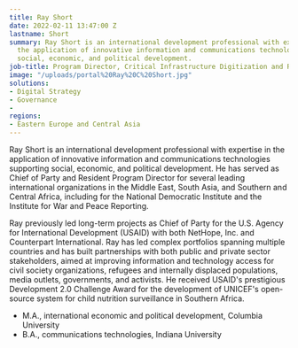 ```yaml
---
title: Ray Short
date: 2022-02-11 13:47:00 Z
lastname: Short
summary: Ray Short is an international development professional with expertise in
  the application of innovative information and communications technologies supporting
  social, economic, and political development.
job-title: Program Director, Critical Infrastructure Digitization and Resilience
image: "/uploads/portal%20Ray%20C%20Short.jpg"
solutions:
- Digital Strategy
- Governance
- 
regions:
- Eastern Europe and Central Asia
---
```


Ray Short is an international development professional with expertise in the application of innovative information and communications technologies supporting social, economic, and political development. He has served as Chief of Party and Resident Program Director for several leading international organizations in the Middle East, South Asia, and Southern and Central Africa, including for the National Democratic Institute and the Institute for War and Peace Reporting.

Ray previously led long-term projects as Chief of Party for the U.S. Agency for International Development (USAID) with both NetHope, Inc. and Counterpart International. Ray has led complex portfolios spanning multiple countries and has built partnerships with both public and private sector stakeholders, aimed at improving information and technology access for civil society organizations, refugees and internally displaced populations, media outlets, governments, and activists. He received USAID's prestigious Development 2.0 Challenge Award for the development of UNICEF's open-source system for child nutrition surveillance in Southern Africa. 

* M.A., international economic and political development, Columbia University
* B.A., communications technologies, Indiana University